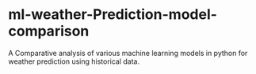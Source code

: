 # ml-weather-Prediction-model-comparison
A Comparative analysis of various machine learning models in python for weather prediction using historical data.
